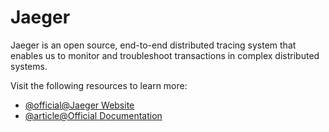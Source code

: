 # Jaeger

Jaeger is an open source, end-to-end distributed tracing system that enables us to monitor and troubleshoot transactions in complex distributed systems.

Visit the following resources to learn more:

- [@official@Jaeger Website](https://www.jaegertracing.io/)
- [@article@Official Documentation](https://www.jaegertracing.io/docs/1.37/)
